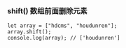### shift() 数组前面删除元素

	let array = ["hdcms", "houdunren"];
	array.shift();
	console.log(array); // ['houdunren']